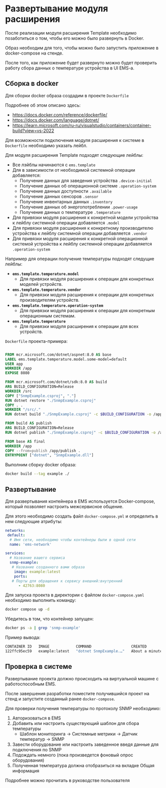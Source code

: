 # Развертывание модуля расширения

После реализации модуля расширения Template необходимо позаботиться о том, чтобы его можно было развернуть в Docker.

Образ необходим для того, чтобы можно было запустить приложение в docker-compose на стенде.

После того, как приложение будет развернуто можно будет проверить работу сбора данных о температуре устройства в UI EMS-a.

## Сборка в docker

Для сборки docker образа создадим в проекте `Dockerfile`

Подробнее об этом описано здесь:

- <https://docs.docker.com/reference/dockerfile/>
- <https://docs.docker.com/language/dotnet/>
- <https://learn.microsoft.com/ru-ru/visualstudio/containers/container-build?view=vs-2022>

Для возможности подключения модуля расширения к системе в `Dockerfile` необходимо указать лейбл.

Для модуля расширения Template подходят следующие лейблы:

- Все лэйблы начинаются с `ems.template`
- Для в зависимости от необходимой системной операции добавляется:
  - Получение данных для заведения устройства `.device-initial`
  - Получение данных об операционной системе `.operation-system`
  - Получение данных доступности `.available`
  - Получение данных сенсоров `.sensor`
  - Получение инвентарных данных `.inventory`
  - Получение данных об энергопотреблении `.power-usage`
  - Получение данных о температуре `.temperature`
- Для привязки модуля расширения к конкретной модели устройства к лейблу системной операции добавляется `.model`
- Для привязки модуля расширения к конкретному производителю устройства к лейблу системной операции добавляется `.vendor`
- Для привязки модуля расширения к конкретной операционной системой устройства к лейблу системной операции добавляется `.operation-system`

Например для операции получение температуры подходят следущие лейблы:

- **`ems.template.temperature.model`**
  - Для привязки модуля расширения к операции для конкретных моделей устройств.
- **`ems.template.temperature.vendor`**
  - Для привязки модуля расширения к операции для конкретных производителям устройств.
- **`ems.template.temperature.operation-system`**
  - Для привязки модуля расширения к операции для конкретным операционным системам.
- **`ems.template.temperature`**
  - Для привязки модуля расширения к операции для всех устройств.

`Dockerfile` проекта-примера:

```Dockerfile

FROM mcr.microsoft.com/dotnet/aspnet:8.0 AS base
LABEL ems.template.temperature.model.some-model=default
USER app
WORKDIR /app
EXPOSE 8080

FROM mcr.microsoft.com/dotnet/sdk:8.0 AS build
ARG BUILD_CONFIGURATION=Release
WORKDIR /src
COPY ["SnmpExample.csproj", "."]
RUN dotnet restore "./SnmpExample.csproj"
COPY . .
WORKDIR "/src/."
RUN dotnet build "./SnmpExample.csproj" -c $BUILD_CONFIGURATION -o /app/build

FROM build AS publish
ARG BUILD_CONFIGURATION=Release
RUN dotnet publish "./SnmpExample.csproj" -c $BUILD_CONFIGURATION -o /app/publish /p:UseAppHost=false

FROM base AS final
WORKDIR /app
COPY --from=publish /app/publish .
ENTRYPOINT ["dotnet", "SnmpExample.dll"]
```

Выполним сборку docker образа:

```bash
docker build --tag example ./
```

## Развертывание

Для развертывания контейнера в EMS используется Docker-compose, который позволяет настроить межсервисное общение.

Для этого необходимо создать файл `docker-compose.yml` и определить в нем следующие атрибуты:

```yaml
networks:
 default:
  # Имя сети, необходимо чтобы контейнеры были в одной сети
  name: 'ems-network'

services:
  # Название вашего сервиса
  snmp-example:
   # Название созданного вами образа
    image: example:latest
    ports:
   # Порты для обращения к сервису внешний:внутренний
      - 42763:8080
```

Для запуска проекта в директории с файлом `docker-compose.yaml` необходимо выполнить команду:

```bash
docker compose up -d
```

Убедитесь в том, что контейнер запущен:

```bash
docker ps -a | grep 'snmp-example'
```

Пример вывода:

```bash
CONTAINER ID   IMAGE            COMMAND                  CREATED              STATUS              PORTS                    NAMES
122ffc95ec59   example:latest   "dotnet SnmpExample.…"   About a minute ago   Up About a minute   0.0.0.0:42763->8080/tcp   1-snmp-example-1
```

## Проверка в системе

Развертывание проекта должно происходить на виртуальной машине с работоспособным EMS.

После завершения разработки поместите получившийся проект на стенд и запустите созданный ранее `docker-compose`.

Для проверки получения температуры по протоколу SNMP необходимо:

1) Авторизоваться в EMS
2) Добавить или настроить существующий шаблон для сбора температуры
    - Шаблон мониторинга -> Системные метрики -> Датчик температур -> SNMP
3) Завести оборудование или настроить заведенное введя данные для подключения по SNMP
4) Подождать немного (пока произведется фоновый опрос оборудования)
5) Полученная температура должна отобразиться на вкладке Общая информация

Подробнее можно прочитать в руководстве пользователя
